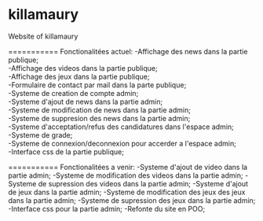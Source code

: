 killamaury
===========

Website of killamaury

===========
Fonctionalitées actuel:
-Affichage des news dans la partie publique;<br />
-Affichage des videos dans la partie publique;<br />
-Affichage des jeux dans la partie publique;<br />
-Formulaire de contact par mail dans la parte publique;<br />
-Systeme de creation de compte admin;<br />
-Systeme d'ajout de news dans la partie admin;<br />
-Systeme de modification de news dans la partie admin;<br />
-Systeme de suppresion des news dans la partie admin;<br />
-Systeme d'acceptation/refus des candidatures dans l'espace admin;<br />
-Systeme de grade;<br />
-Systeme de connexion/deconnexion pour accerder a l'espace admin;<br />
-Interface css de la partie publique;<br />

===========
Fonctionalitées a venir:
-Systeme d'ajout de video dans la partie admin;
-Systeme de modification des videos dans la partie admin;
-Systeme de supression des videos dans la partie admin;
-Systeme d'ajout de jeux dans la partie admin;
-Systeme de modification des jeux des jeux dans la partie admin;
-Systeme de supression des jeux dans la partie admin;
-Interface css pour la partie admin;
-Refonte du site en POO;
